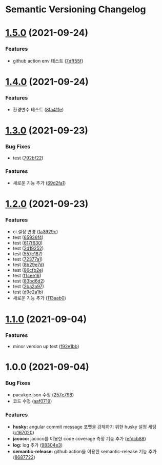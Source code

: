 # Semantic Versioning Changelog

# [1.5.0](https://github.com/didrlgus/convention-template/compare/v1.4.0...v1.5.0) (2021-09-24)


### Features

* github action env 테스트 ([7dff55f](https://github.com/didrlgus/convention-template/commit/7dff55f9352136a7300ac202683a8eb466792a1c))

# [1.4.0](https://github.com/didrlgus/convention-template/compare/v1.3.0...v1.4.0) (2021-09-24)


### Features

* 환경변수 테스트 ([8fa411e](https://github.com/didrlgus/convention-template/commit/8fa411e7e8945484e8dc3a758301acdf269a0892))

# [1.3.0](https://github.com/didrlgus/convention-template/compare/v1.2.0...v1.3.0) (2021-09-23)


### Bug Fixes

* test ([792bf22](https://github.com/didrlgus/convention-template/commit/792bf22e6185eb0f52d9e590da8b409b992d4479))


### Features

* 새로운 기능 추가 ([69d2fa1](https://github.com/didrlgus/convention-template/commit/69d2fa10a1d3360a060379bd030b21b397f4d704))

# [1.2.0](https://github.com/didrlgus/convention-template/compare/v1.1.0...v1.2.0) (2021-09-23)


### Features

* ci 설정 변경 ([fa3929c](https://github.com/didrlgus/convention-template/commit/fa3929c896505dce107526c83d5bba6195a11509))
* test ([65936f4](https://github.com/didrlgus/convention-template/commit/65936f4232d24f93b03dcc7ca5789a55f75aa8df))
* test ([617f630](https://github.com/didrlgus/convention-template/commit/617f630f20c77c266b10768e9f07e486ad618c26))
* test ([2d19252](https://github.com/didrlgus/convention-template/commit/2d19252227d8592ce41874225fa24d8dca8de867))
* test ([557c187](https://github.com/didrlgus/convention-template/commit/557c1877585cf8adbda7aaa1391cd510830a33b1))
* test ([72377a1](https://github.com/didrlgus/convention-template/commit/72377a1721bcb8fea302091131b5a9d4cf7a1ba8))
* test ([8b29e7d](https://github.com/didrlgus/convention-template/commit/8b29e7da9e02f136f18c330978e512540b1b53e0))
* test ([86cfb2e](https://github.com/didrlgus/convention-template/commit/86cfb2e305ce066607f3ef0d0a5b41907ddcc3c1))
* test ([f1cee16](https://github.com/didrlgus/convention-template/commit/f1cee16e0a21f9d16a81011f76ab3f77870bec57))
* test ([83bd6d2](https://github.com/didrlgus/convention-template/commit/83bd6d21b82afe5ecaeceb4d91c773359555288b))
* test ([2ba2a97](https://github.com/didrlgus/convention-template/commit/2ba2a9732e15dbe122924c59f0bb3114e20a0072))
* test ([d9e2a1b](https://github.com/didrlgus/convention-template/commit/d9e2a1b0bd3d3b03a305b9c2b9b3eaa8ab6eb6ad))
* 새로운 기능 추가 ([113aab0](https://github.com/didrlgus/convention-template/commit/113aab08d0b22551c90ef2aca2b4be6c964e4549))

# [1.1.0](https://github.com/didrlgus/convention-template/compare/v1.0.0...v1.1.0) (2021-09-04)


### Features

* minor version up test ([f92e1bb](https://github.com/didrlgus/convention-template/commit/f92e1bb99cc0906033583a2584f4a009b0b9f780))

# 1.0.0 (2021-09-04)


### Bug Fixes

* pacakge.json 수정 ([257c798](https://github.com/didrlgus/convention-template/commit/257c798a4142659de66039999f5c5d9aa5138e89))
* 코드 수정 ([aaf0719](https://github.com/didrlgus/convention-template/commit/aaf0719b4ba188e429f09fea782dde726139f294))


### Features

* **husky:** angular commit message 포맷을 강제하기 위한 husky 설정 세팅 ([c167020](https://github.com/didrlgus/convention-template/commit/c167020b99a36702f54c2ce2ce70c41dae4383eb))
* **jacoco:** jacoco를 이용한 code coverage 측정 기능 추가 ([efdcb88](https://github.com/didrlgus/convention-template/commit/efdcb882aaaa7441209e892e8b1200ad497d1da8))
* **log:** log 추가 ([98304e3](https://github.com/didrlgus/convention-template/commit/98304e3b6aa131b26ea4aa24372fdf723d289f76))
* **semantic-release:** github action을 이용한 semantic-release 기능 추가 ([8687722](https://github.com/didrlgus/convention-template/commit/86877222589bfca2c981be136eae43d3f23d3ca0))
